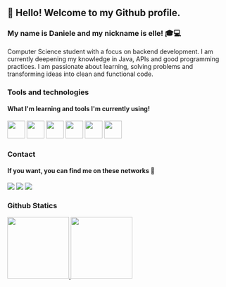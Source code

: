 ## 👋 Hello! Welcome to my Github profile.
### My name is Daniele and my nickname is elle! :mortar_board::computer:
Computer Science student with a focus on backend development.
I am currently deepening my knowledge in Java, APIs and good programming practices.
I am passionate about learning, solving problems and transforming ideas into clean and functional code.

### Tools and technologies
#### What I'm learning and tools I'm currently using!
<img src="https://cdn.jsdelivr.net/gh/devicons/devicon@latest/icons/html5/html5-original.svg" width="40" height="40"/> <img src="https://cdn.jsdelivr.net/gh/devicons/devicon@latest/icons/css3/css3-original.svg" width="40" height="40"/> <img src="https://cdn.jsdelivr.net/gh/devicons/devicon@latest/icons/figma/figma-original.svg" width="40" height="40"/> <img src="https://cdn.jsdelivr.net/gh/devicons/devicon@latest/icons/python/python-original.svg" width="40" height="40" />  <img src="https://cdn.jsdelivr.net/gh/devicons/devicon@latest/icons/git/git-original.svg" width="40" height="40"/> <img src="https://cdn.jsdelivr.net/gh/devicons/devicon@latest/icons/java/java-original.svg" width="40" height="40" />
          
### Contact
#### If you want, you can find me on these networks :low_brightness:
<div>
<a href="https://www.instagram.com/seascosmic/" target="_blank"><img loading="lazy" src="https://img.shields.io/badge/-Instagram-%23E4405F?style=for-the-badge&logo=instagram&logoColor=white" target="_blank"></a>
<a href = "duartedaniele75@gmail.com"><img loading="lazy" src="https://img.shields.io/badge/Gmail-D14836?style=for-the-badge&logo=gmail&logoColor=white" target="_blank"></a>
<a href="www.linkedin.com/in/daniele-duarte-contreira-663337274" target="_blank"><img loading="lazy" src="https://img.shields.io/badge/-LinkedIn-%230077B5?style=for-the-badge&logo=linkedin&logoColor=white" target="_blank"> </a>   
</div>


### Github Statics 
<div>
<a href="https://github.com/seascosmic">
<img loading="lazy" height="140em" src="https://github-readme-stats.vercel.app/api/top-langs/?username=seascosmic&layout=compact&langs_count=7&theme=dracula"/>
<img loading="lazy" height="140em" src="https://github-readme-stats.vercel.app/api?username=seascosmic&show_icons=true&theme=dracula&include_all_commits=true&count_private=true"/>
</div>


